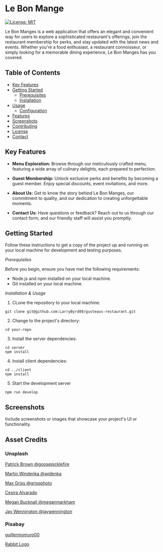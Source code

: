 # Le Bon Mange

[![License: MIT](https://img.shields.io/badge/License-MIT-brightgreen.svg)](https://opensource.org/licenses/MIT)

Le Bon Manges is a web application that offers an elegant and convenient way for users to explore a sophisticated restaurant's offerings, join the restaurant membership for perks, and stay updated with the latest news and events. Whether you're a food enthusiast, a restaurant connoisseur, or simply looking for a memorable dining experience, Le Bon Manges has you covered.

## Table of Contents

- [Key Features](#key-features)
- [Getting Started](#getting-started)
  - [Prerequisites](#prerequisites)
  - [Installation](#installation)
- [Usage](#usage)
  - [Configuration](#configuration)
- [Features](#features)
- [Screenshots](#screenshots)
- [Contributing](#contributing)
- [License](#license)
- [Contact](#contact)


## Key Features

- **Menu Exploration:** Browse through our meticulously crafted menu, featuring a wide array of culinary delights, each prepared to perfection.

- **Guest Membership:** Unlock exclusive perks and benefits by becoming a guest member. Enjoy special discounts, event invitations, and more.

- **About Us:** Get to know the story behind Le Bon Manges, our commitment to quality, and our dedication to creating unforgettable moments.

- **Contact Us:** Have questions or feedback? Reach out to us through our contact form, and our friendly staff will assist you promptly.

<!-- - **Reservastions:** Have questions or feedback? Reach out to us through our contact form, and our friendly staff will assist you promptly. -->

## Getting Started

Follow these instructions to get a copy of the project up and running on your local machine for development and testing purposes.

*Prerequisites*

Before you begin, ensure you have met the following requirements:

- Node.js and npm installed on your local machine.
- Git installed on your local machine.

*Installation & Usage*

1. CLone the repository to your local machine:

```
git clone git@github.com:LarryByrd89/gusteaus-restaurant.git
```
2. Change to the project's directory:


```
cd your-repo
```

3. Install the server dependencies:

```
cd server
npm install
```

4. Install client dependencies:

```
cd ../client
npm install
```

5. Start the development server

```
npm run develop
```

## Screenshots

Include screenshots or images that showcase your project's UI or functionality.

## Asset Credits

### Unsplash

[Patrick Brown @goosepicklefire](https://unsplash.com/@goosepicklefire)

[Martin Windenka @widenka](https://unsplash.com/@widenka)

[Max Griss @grissphoto](https://unsplash.com/@grissphoto)

[Cesira Alvarado](https://unsplash.com/photos/tNkoH1d1uz8)

[Megan Bucknall @meganmarkham](https://unsplash.com/photos/qav5LFLbSUk)

[Jay Wennington @jaywennington](https://unsplash.com/@jaywennington)

### Pixabay

[guillermomuro00](https://pixabay.com/users/guillermomuro00-12807863/)

[Rabbit Logo](https://pixabay.com/vectors/rabbit-cooking-food-kitchen-animal-41119/)